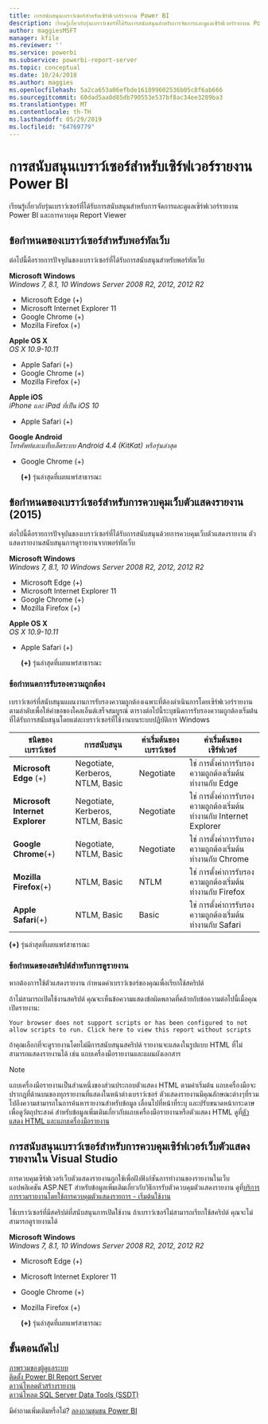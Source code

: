 ```yaml
---
title: การสนับสนุนเบราว์เซอร์สำหรับเซิร์ฟเวอร์รายงาน Power BI
description: เรียนรู้เกี่ยวกับรุ่นเบราว์เซอร์ที่ได้รับการสนับสนุนสำหรับการจัดการและดูแลเซิร์ฟเวอร์รายงาน Power BI และการควบคุม Report Viewer
author: maggiesMSFT
manager: kfile
ms.reviewer: ''
ms.service: powerbi
ms.subservice: powerbi-report-server
ms.topic: conceptual
ms.date: 10/24/2018
ms.author: maggies
ms.openlocfilehash: 5a2ca653a06efbde161899602536b05c8f6ab666
ms.sourcegitcommit: 60dad5aa0d85db790553e537bf8ac34ee3289ba3
ms.translationtype: MT
ms.contentlocale: th-TH
ms.lasthandoff: 05/29/2019
ms.locfileid: "64769779"
---
```

# <a name="browser-support-for-power-bi-report-server"></a>การสนับสนุนเบราว์เซอร์สำหรับเซิร์ฟเวอร์รายงาน Power BI
เรียนรู้เกี่ยวกับรุ่นเบราว์เซอร์ที่ได้รับการสนับสนุนสำหรับการจัดการและดูแลเซิร์ฟเวอร์รายงาน Power BI และการควบคุม Report Viewer

## <a name="browser-requirements-for-the-web-portal"></a>ข้อกำหนดของเบราว์เซอร์สำหรับพอร์ทัลเว็บ
ต่อไปนี้คือรายการปัจจุบันของเบราว์เซอร์ที่ได้รับการสนับสนุนสำหรับพอร์ทัลเว็บ

**Microsoft Windows**  
*Windows 7, 8.1, 10 Windows Server 2008 R2, 2012, 2012 R2*

* Microsoft Edge (+)
* Microsoft Internet Explorer 11
* Google Chrome (+)
* Mozilla Firefox (+)

**Apple OS X**  
*OS X 10.9-10.11*

* Apple Safari (+)
* Google Chrome (+)
* Mozilla Firefox (+)

**Apple iOS**  
*iPhone และ iPad ที่เป็น iOS 10*

* Apple Safari (+)

**Google Android**  
*โทรศัพท์และแท็บเล็ตระบบ Android 4.4 (KitKat) หรือรุ่นล่าสุด*

* Google Chrome (+)
  
  **(+)** รุ่นล่าสุดที่เผยแพร่สาธารณะ

## <a name="browser-requirements-for-the-report-viewer-web-control-2015"></a>ข้อกำหนดของเบราว์เซอร์สำหรับการควบคุมเว็บตัวแสดงรายงาน (2015)
ต่อไปนี้คือรายการปัจจุบันของเบราว์เซอร์ที่ได้รับการสนับสนุนด้วยการควบคุมเว็บตัวแสดงรายงาน ตัวแสดงรายงานสนับสนุนการดูรายงานจากพอร์ทัลเว็บ

**Microsoft Windows**  
*Windows 7, 8.1, 10 Windows Server 2008 R2, 2012, 2012 R2*

* Microsoft Edge (+)
* Microsoft Internet Explorer 11
* Google Chrome (+)
* Mozilla Firefox (+)

**Apple OS X**  
*OS X 10.9-10.11*

* Apple Safari (+)
  
  **(+)** รุ่นล่าสุดที่เผยแพร่สาธารณะ

### <a name="authentication-requirements"></a>ข้อกำหนดการรับรองความถูกต้อง
เบราว์เซอร์ที่สนับสนุนแผนงานการรับรองความถูกต้องเฉพาะที่ต้องดำเนินการโดยเซิร์ฟเวอร์รายงานตามลำดับเพื่อให้คำขอของไคลเอ็นต์เสร็จสมบูรณ์ ตารางต่อไปนี้ระบุชนิดการรับรองความถูกต้องเริ่มต้นที่ได้รับการสนับสนุนโดยแต่ละเบราว์เซอร์ที่ใช้งานบนระบบปฏิบัติการ Windows

| **ชนิดของเบราว์เซอร์** | **การสนับสนุน** | **ค่าเริ่มต้นของเบราว์เซอร์** | **ค่าเริ่มต้นของเซิร์ฟเวอร์** |
| --- | --- | --- | --- |
| **Microsoft Edge** (+) |Negotiate, Kerberos, NTLM, Basic |Negotiate |ใช่ การตั้งค่าการรับรองความถูกต้องเริ่มต้นทำงานกับ Edge |
| **Microsoft Internet Explorer** |Negotiate, Kerberos, NTLM, Basic |Negotiate |ใช่ การตั้งค่าการรับรองความถูกต้องเริ่มต้นทำงานกับ Internet Explorer |
| **Google Chrome**(+) |Negotiate, NTLM, Basic |Negotiate |ใช่ การตั้งค่าการรับรองความถูกต้องเริ่มต้นทำงานกับ Chrome |
| **Mozilla Firefox**(+) |NTLM, Basic |NTLM |ใช่ การตั้งค่าการรับรองความถูกต้องเริ่มต้นทำงานกับ Firefox |
| **Apple Safari**(+) |NTLM, Basic |Basic |ใช่ การตั้งค่าการรับรองความถูกต้องเริ่มต้นทำงานกับ Safari |

 **(+)** รุ่นล่าสุดที่เผยแพร่สาธารณะ

### <a name="script-requirements-for-viewing-reports"></a>ข้อกำหนดของสคริปต์สำหรับการดูรายงาน
หากต้องการใช้ตัวแสดงรายงาน กำหนดค่าเบราว์เซอร์ของคุณเพื่อเรียกใช้สคริปต์

ถ้าไม่สามารถเปิดใช้งานสคริปต์ คุณจะเห็นข้อความแสดงข้อผิดพลาดที่คล้ายกับข้อความต่อไปนี้เมื่อคุณเปิดรายงาน:

```
Your browser does not support scripts or has been configured to not allow scripts to run. Click here to view this report without scripts
```

 ถ้าคุณเลือกที่จะดูรายงานโดยไม่มีการสนับสนุนสคริปต์ รายงานจะแสดงในรูปแบบ HTML ที่ไม่สามารถแสดงรายงานได้ เช่น แถบเครื่องมือรายงานและแผนผังเอกสาร

> [!NOTE]
> แถบเครื่องมือรายงานเป็นส่วนหนึ่งของส่วนประกอบตัวแสดง HTML ตามค่าเริ่มต้น แถบเครื่องมือจะปรากฏที่ด้านบนของทุกรายงานที่แสดงในหน้าต่างเบราว์เซอร์ ตัวแสดงรายงานมีคุณลักษณะต่างๆที่รวมไปถึงความสามารถในการค้นหารายงานสำหรับข้อมูล เลื่อนไปที่หน้าที่ระบุ และปรับขนาดหน้ากระดาษเพื่อดูวัตถุประสงค์ สำหรับข้อมูลเพิ่มเติมเกี่ยวกับแถบเครื่องมือรายงานหรือตัวแสดง HTML ดูที่[ตัวแสดง HTML และแถบเครื่องมือรายงาน](https://docs.microsoft.com/sql/reporting-services/html-viewer-and-the-report-toolbar)
> 
> 

## <a name="browser-support-for-report-viewer-web-server-controls-in-visual-studio"></a>การสนับสนุนเบราว์เซอร์สำหรับการควบคุมเซิร์ฟเวอร์เว็บตัวแสดงรายงานใน Visual Studio
การควบคุมเซิร์ฟเวอร์เว็บตัวแสดงรายงานถูกใช้เพื่อฝังฟังก์ชันการทำงานของรายงานในเว็บแอปพลิเคชัน ASP.NET สำหรับข้อมูลเพิ่มเติมเกี่ยวกับวิธีการรับตัวควบคุมตัวแสดงรายงาน ดูที่[บริการการรวมรายงานโดยใช้การควบคุมตัวแสดงรายการ - เริ่มต้นใช้งาน](https://docs.microsoft.com/sql/reporting-services/application-integration/integrating-reporting-services-using-reportviewer-controls-get-started)

ใช้เบราว์เซอร์ที่มีสคริปต์ที่สนับสนุนการเปิดใช้งาน ถ้าเบราว์เซอร์ไม่สามารถเรียกใช้สคริปต์ คุณจะไม่สามารถดูรายงานได้

**Microsoft Windows**  
*Windows 7, 8.1, 10 Windows Server 2008 R2, 2012, 2012 R2*

* Microsoft Edge (+)
* Microsoft Internet Explorer 11
* Google Chrome (+)
* Mozilla Firefox (+)
  
  **(+)** รุ่นล่าสุดที่เผยแพร่สาธารณะ

## <a name="next-steps"></a>ขั้นตอนถัดไป
[ภาพรวมของผู้ดูแลระบบ](admin-handbook-overview.md)  
[ติดตั้ง Power BI Report Server](install-report-server.md)  
[ดาวน์โหลดตัวสร้างรายงาน](https://www.microsoft.com/download/details.aspx?id=53613)  
[ดาวน์โหลด SQL Server Data Tools (SSDT)](http://go.microsoft.com/fwlink/?LinkID=616714)

มีคำถามเพิ่มเติมหรือไม่? [ลองถามชุมชน Power BI](https://community.powerbi.com/)

